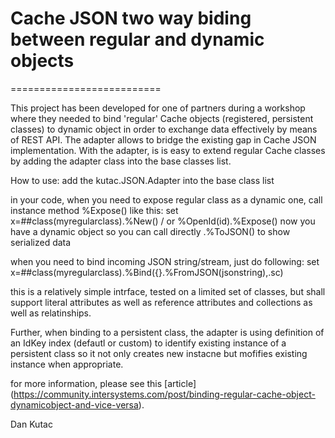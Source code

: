 # Cache JSON two way biding between regular and dynamic objects
==========================

This project has been developed for one of partners during a workshop where they needed to bind 'regular' Cache objects (registered, persistent classes)
to dynamic object in order to exchange data effectively by means of REST API. The adapter allows to bridge the existing gap in Cache JSON implementation.
With the adapter, is is easy to extend regular Cache classes by adding the adapter class into the base classes list.

How to use:
add the kutac.JSON.Adapter into the base class list

in your code, when you need to expose regular class as a dynamic one, call instance method %Expose() like this:
set x=##class(myregularclass).%New() / or %OpenId(id).%Expose()
now you have a dynamic object so you can call directly .%ToJSON() to show serialized data

when you need to bind incoming JSON string/stream, just do following:
set x=##class(myregularclass).%Bind({}.%FromJSON(jsonstring),.sc)

this is a relatively simple intrface, tested on a limited set of classes, but shall support literal attributes as well as reference attributes and collections as well as relatinships.

Further, when binding to a persistent class, the adapter is using definition of an IdKey index (defautl or custom) to identify existing instance of a persistent class so it not only creates new instacne but mofifies existing instance when appropriate. 

for more information, please see this [article] (https://community.intersystems.com/post/binding-regular-cache-object-dynamicobject-and-vice-versa).

Dan Kutac
